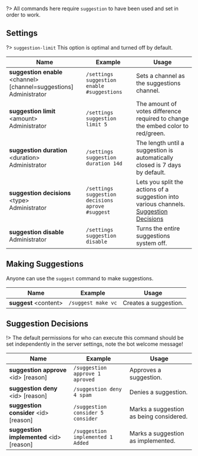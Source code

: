 ?> All commands here require `suggestion` to have been used and set in order to work.

<!--![Suggestions](_images/suggestions.png ':size=75%')-->

## Settings

?> `suggestion-limit` This option is optimal and turned off by default.
<!-- tabs:start -->
<!-- tab:Slash Commands -->
Name              | Example           | Usage                                                                         
 ---------------- | ----------------- | -----------------------------------------------------------------------------                      
**suggestion enable** \<channel> [channel=suggestions]<br><span class="user-permissions">Administrator</span> | `/settings suggestion enable #suggestions` | Sets a channel as the suggestions channel.
**suggestion limit** \<amount><br><span class="user-permissions">Administrator</span> | `/settings suggestion limit 5` | The amount of votes difference required to change the embed color to red/green.
**suggestion duration** \<duration><br><span class="user-permissions">Administrator</span> | `/settings suggestion duration 14d` | The length until a suggestion is automatically closed is 7 days by default.
**suggestion decisions** \<type> <channel><br><span class="user-permissions">Administrator</span> | `/settings suggestion decisions aprove #suggest` | Lets you split the actions of a suggestion into various channels. [Suggestion Decisions](https://docs.shag.gg/#/suggestions?id=suggestion-decisions)
**suggestion disable** <br><span class="user-permissions">Administrator</span> | `/settings suggestion disable` | Turns the entire suggestions system off.
<!-- tabs:end -->

## Making Suggestions
<!-- tabs:start -->                                                    
<!-- tab:Slash Commands -->
Anyone can use the `suggest` command to make suggestions.

Name              | Example           | Usage                                                                         
 ---------------- | ----------------- | ----------------------------------------------------------------------------- 
**suggest** \<content> | `/suggest make vc`| Creates a suggestion.                                   
<!-- tabs:end -->

## Suggestion Decisions
!> The default permissions for who can execute this command should be set independently in the server settings, note the bot welcome message!
<!-- tabs:start -->     
<!-- tab:Slash Commands -->
Name              | Example           | Usage                                                                         
 ---------------- | ----------------- | ----------------------------------------------------------------------------- 
**suggestion approve** \<id> [reason] | `/suggestion approve 1 aproved` | Approves a suggestion.                    
**suggestion deny** \<id> [reason] | `/suggestion deny 4 spam` | Denies a suggestion.                       
**suggestion consider** \<id> [reason] | `/suggestion consider 5 consider` | Marks a suggestion as being considered. 
**suggestion implemented** \<id> [reason] | `/suggestion implemented 1 Added` | Marks a suggestion as implemented.
<!-- tabs:end -->
